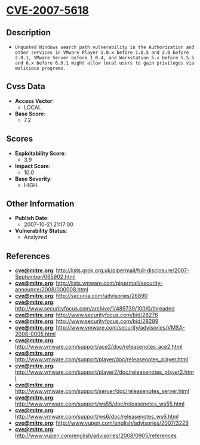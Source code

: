 
# [CVE-2007-5618](http://lists.grok.org.uk/pipermail/full-disclosure/2007-September/065902.html)

## Description

- `Unquoted Windows search path vulnerability in the Authorization and other services in VMware Player 1.0.x before 1.0.5 and 2.0 before 2.0.1, VMware Server before 1.0.4, and Workstation 5.x before 5.5.5 and 6.x before 6.0.1 might allow local users to gain privileges via malicious programs.`

## Cvss Data

- **Access Vector**:
  - LOCAL
- **Base Score**:
  - 7.2

## Scores

- **Exploitability Score**:
  - 3.9
- **Impact Score**:
  - 10.0
- **Base Severity**:
  - HIGH

## Other Information

- **Publish Date**:
  - 2007-10-21 21:17:00
- **Vulnerability Status**:
  - Analyzed

## References

- **cve@mitre.org**: http://lists.grok.org.uk/pipermail/full-disclosure/2007-September/065902.html
- **cve@mitre.org**: http://lists.vmware.com/pipermail/security-announce/2008/000008.html
- **cve@mitre.org**: http://secunia.com/advisories/26890
- **cve@mitre.org**: http://www.securityfocus.com/archive/1/489739/100/0/threaded
- **cve@mitre.org**: http://www.securityfocus.com/bid/28276
- **cve@mitre.org**: http://www.securityfocus.com/bid/28289
- **cve@mitre.org**: http://www.vmware.com/security/advisories/VMSA-2008-0005.html
- **cve@mitre.org**: http://www.vmware.com/support/ace2/doc/releasenotes_ace2.html
- **cve@mitre.org**: http://www.vmware.com/support/player/doc/releasenotes_player.html
- **cve@mitre.org**: http://www.vmware.com/support/player2/doc/releasenotes_player2.html
- **cve@mitre.org**: http://www.vmware.com/support/server/doc/releasenotes_server.html
- **cve@mitre.org**: http://www.vmware.com/support/ws55/doc/releasenotes_ws55.html
- **cve@mitre.org**: http://www.vmware.com/support/ws6/doc/releasenotes_ws6.html
- **cve@mitre.org**: http://www.vupen.com/english/advisories/2007/3229
- **cve@mitre.org**: http://www.vupen.com/english/advisories/2008/0905/references
